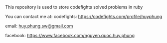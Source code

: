 This repository is used to store codefights solved problems in ruby

You can contact me at:
codefights: https://codefights.com/profile/huyphung

email: huy.phung.sw@gmail.com

facebook: https://www.facebook.com/nguyen.quoc.huy.phung
